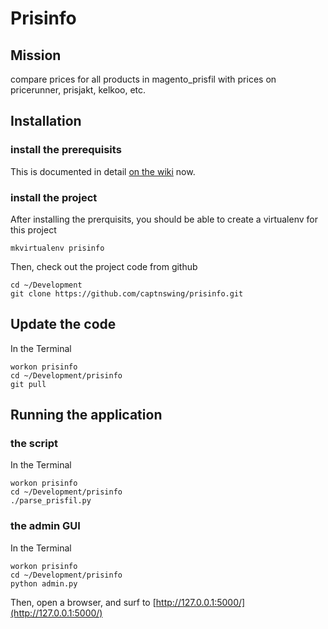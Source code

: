 # Prisinfo

## Mission

compare prices for all products in magento_prisfil with prices on pricerunner, prisjakt, kelkoo, etc.

## Installation

### install the prerequisits

This is documented in detail [on the wiki](https://github.com/captnswing/prisinfo/wiki/Install-prerequisits) now.

### install the project

After installing the prerquisits, you should be able to create a virtualenv for this project

	mkvirtualenv prisinfo

Then, check out the project code from github

	cd ~/Development
	git clone https://github.com/captnswing/prisinfo.git

## Update the code

In the Terminal

	workon prisinfo
	cd ~/Development/prisinfo
	git pull

## Running the application

### the script

In the Terminal

	workon prisinfo
	cd ~/Development/prisinfo
	./parse_prisfil.py

### the admin GUI

In the Terminal

	workon prisinfo
	cd ~/Development/prisinfo
	python admin.py
	
Then, open a browser, and surf to [http://127.0.0.1:5000/](http://127.0.0.1:5000/)
